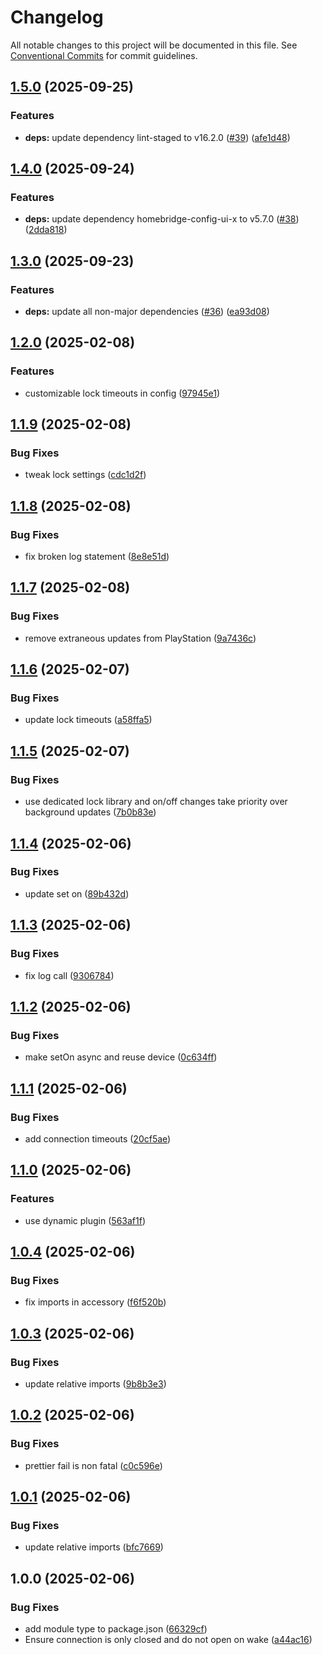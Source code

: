 # Changelog

All notable changes to this project will be documented in this file. See
[Conventional Commits](https://conventionalcommits.org) for commit guidelines.

## [1.5.0](https://github.com/jabrown93/homebridge-playstation/compare/v1.4.0...v1.5.0) (2025-09-25)

### Features

* **deps:** update dependency lint-staged to v16.2.0 ([#39](https://github.com/jabrown93/homebridge-playstation/issues/39)) ([afe1d48](https://github.com/jabrown93/homebridge-playstation/commit/afe1d482427380a1efe28b2b2781bbd54efdf0d3))

## [1.4.0](https://github.com/jabrown93/homebridge-playstation/compare/v1.3.0...v1.4.0) (2025-09-24)

### Features

* **deps:** update dependency homebridge-config-ui-x to v5.7.0 ([#38](https://github.com/jabrown93/homebridge-playstation/issues/38)) ([2dda818](https://github.com/jabrown93/homebridge-playstation/commit/2dda81847c85526ef18298d17ce9e3a50d7b6465))

## [1.3.0](https://github.com/jabrown93/homebridge-playstation/compare/v1.2.0...v1.3.0) (2025-09-23)

### Features

* **deps:** update all non-major dependencies ([#36](https://github.com/jabrown93/homebridge-playstation/issues/36)) ([ea93d08](https://github.com/jabrown93/homebridge-playstation/commit/ea93d08ee29e97b2437bebf8c48ff0512134a63f))

## [1.2.0](https://github.com/jabrown93/homebridge-playstation/compare/v1.1.9...v1.2.0) (2025-02-08)

### Features

* customizable lock timeouts in config ([97945e1](https://github.com/jabrown93/homebridge-playstation/commit/97945e1939b8304b162e7898e37abba53cbc6c76))

## [1.1.9](https://github.com/jabrown93/homebridge-playstation/compare/v1.1.8...v1.1.9) (2025-02-08)

### Bug Fixes

* tweak lock settings ([cdc1d2f](https://github.com/jabrown93/homebridge-playstation/commit/cdc1d2f90caba4639cff2b4b85ad8696a4f76249))

## [1.1.8](https://github.com/jabrown93/homebridge-playstation/compare/v1.1.7...v1.1.8) (2025-02-08)

### Bug Fixes

* fix broken log statement ([8e8e51d](https://github.com/jabrown93/homebridge-playstation/commit/8e8e51d9d62afcde48d69f325bea47e3b6de2791))

## [1.1.7](https://github.com/jabrown93/homebridge-playstation/compare/v1.1.6...v1.1.7) (2025-02-08)

### Bug Fixes

* remove extraneous updates from PlayStation ([9a7436c](https://github.com/jabrown93/homebridge-playstation/commit/9a7436c245903d291cfca9394a119961c4b14d27))

## [1.1.6](https://github.com/jabrown93/homebridge-playstation/compare/v1.1.5...v1.1.6) (2025-02-07)

### Bug Fixes

* update lock timeouts ([a58ffa5](https://github.com/jabrown93/homebridge-playstation/commit/a58ffa56ceaf078c5a7c90de9b9967f4e658e875))

## [1.1.5](https://github.com/jabrown93/homebridge-playstation/compare/v1.1.4...v1.1.5) (2025-02-07)

### Bug Fixes

* use dedicated lock library and on/off changes take priority over background updates ([7b0b83e](https://github.com/jabrown93/homebridge-playstation/commit/7b0b83e8334a816f73cd9db8bea73baf00f3c917))

## [1.1.4](https://github.com/jabrown93/homebridge-playstation/compare/v1.1.3...v1.1.4) (2025-02-06)

### Bug Fixes

* update set on ([89b432d](https://github.com/jabrown93/homebridge-playstation/commit/89b432dae24840713d7f39d71d97d4c59c74076e))

## [1.1.3](https://github.com/jabrown93/homebridge-playstation/compare/v1.1.2...v1.1.3) (2025-02-06)

### Bug Fixes

* fix log call ([9306784](https://github.com/jabrown93/homebridge-playstation/commit/93067841cbd93a9020eed1047c422309fa790099))

## [1.1.2](https://github.com/jabrown93/homebridge-playstation/compare/v1.1.1...v1.1.2) (2025-02-06)

### Bug Fixes

* make setOn async and reuse device ([0c634ff](https://github.com/jabrown93/homebridge-playstation/commit/0c634ff838387793d15600bd92c248b30070b7ee))

## [1.1.1](https://github.com/jabrown93/homebridge-playstation/compare/v1.1.0...v1.1.1) (2025-02-06)

### Bug Fixes

* add connection timeouts ([20cf5ae](https://github.com/jabrown93/homebridge-playstation/commit/20cf5aeb257bcef532b192bec13e5cce87d38747))

## [1.1.0](https://github.com/jabrown93/homebridge-playstation/compare/v1.0.4...v1.1.0) (2025-02-06)

### Features

* use dynamic plugin ([563af1f](https://github.com/jabrown93/homebridge-playstation/commit/563af1f8db8f9a4274b83446d100f4aae9a2a5af))

## [1.0.4](https://github.com/jabrown93/homebridge-playstation/compare/v1.0.3...v1.0.4) (2025-02-06)

### Bug Fixes

* fix imports in accessory ([f6f520b](https://github.com/jabrown93/homebridge-playstation/commit/f6f520b2e52e3c243ec286187e03db57889572a4))

## [1.0.3](https://github.com/jabrown93/homebridge-playstation/compare/v1.0.2...v1.0.3) (2025-02-06)

### Bug Fixes

* update relative imports ([9b8b3e3](https://github.com/jabrown93/homebridge-playstation/commit/9b8b3e32d6c580d1b6a9b15440e9f897ffd93ed4))

## [1.0.2](https://github.com/jabrown93/homebridge-playstation/compare/v1.0.1...v1.0.2) (2025-02-06)

### Bug Fixes

* prettier fail is non fatal ([c0c596e](https://github.com/jabrown93/homebridge-playstation/commit/c0c596e0ab8825272b5559f1d227e8c66f399eb9))

## [1.0.1](https://github.com/jabrown93/homebridge-playstation/compare/v1.0.0...v1.0.1) (2025-02-06)

### Bug Fixes

* update relative imports ([bfc7669](https://github.com/jabrown93/homebridge-playstation/commit/bfc7669d9cc0706ad32931840a34bd0ed5db7867))

## 1.0.0 (2025-02-06)

### Bug Fixes

* add module type to package.json ([66329cf](https://github.com/jabrown93/homebridge-playstation/commit/66329cf8d675e9eade1045e3ec7f773ea2a8dd22))
* Ensure connection is only closed and do not open on wake ([a44ac16](https://github.com/jabrown93/homebridge-playstation/commit/a44ac16b8c2d5aa64a4b2ca40a23d438caa3bedb))
